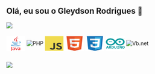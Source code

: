 ## Olá, eu sou o Gleydson Rodrigues 👋

<div>
  <img height="180em"src="https://github-readme-stats.vercel.app/api/top-langs/?username=GleydsonRodrigues&layout=compact&langs_count=7&theme=dark"/>
</div>

<div style="display: inline_block"><br>
        <img align="center" alt="Java" height="40" width="50" src="https://github.com/devicons/devicon/blob/master/icons/java/java-original-wordmark.svg">
        <img align="center" alt="PHP" height="40" width="50" src="https://pngimg.com/uploads/php/php_PNG34.png">
        <img align="center" alt="JavaScript" height="40" width="50" src="https://github.com/devicons/devicon/blob/master/icons/javascript/javascript-original.svg">
        <img align="center" alt="HTML" height="40" width="50" src="https://raw.githubusercontent.com/devicons/devicon/master/icons/html5/html5-original.svg">
        <img align="center" alt="CSS" height="40" width="50" src="https://raw.githubusercontent.com/devicons/devicon/master/icons/css3/css3-original.svg">
        <img align="center" alt="Arduino" height="40" width="50" src="https://github.com/devicons/devicon/blob/master/icons/arduino/arduino-original-wordmark.svg">
        <img align="center" alt="Vb.net" height="40" width="50" src="https://hotmart.s3.amazonaws.com/product_contents/7523d29c-b85b-4e2d-b845-da195029ec42/vbnet.png">
  
</div>

##

<div>
  <a href="https://www.linkedin.com/in/gleydson-rodrigues-19178b224/" target="_blank"><img src="https://img.shields.io/badge/-LinkedIn-%230077B5?style=for-the-badge&logo=linkedin&logoColor=white" target="_blank"></a> 
</div>
<!--
**GleydsonRodrigues/GleydsonRodrigues** is a ✨ _special_ ✨ repository because its `README.md` (this file) appears on your GitHub profile.

Here are some ideas to get you started:

- 🔭 I’m currently working on ...
- 🌱 I’m currently learning ...
- 👯 I’m looking to collaborate on ...
- 🤔 I’m looking for help with ...
- 💬 Ask me about ...
- 📫 How to reach me: ...
- ⚡ Fun fact: ...
-->
